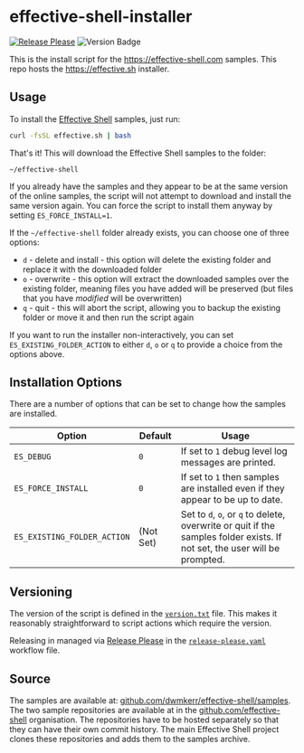 # effective-shell-installer

[![Release Please](https://github.com/dwmkerr/effective-shell-installer/actions/workflows/release-please.yaml/badge.svg)](https://github.com/dwmkerr/effective-shell-installer/actions/workflows/release-please.yaml) ![Version Badge](https://img.shields.io/github/v/tag/dwmkerr/effective-shell-installer?label=Version) 

This is the install script for the https://effective-shell.com samples. This repo hosts the https://effective.sh installer.

## Usage

To install the [Effective Shell](https://effective-shell.com) samples, just run:

```bash
curl -fsSL effective.sh | bash
```

That's it! This will download the Effective Shell samples to the folder:

```
~/effective-shell
```

If you already have the samples and they appear to be at the same version of the online samples, the script will not attempt to download and install the same version again. You can force the script to install them anyway by setting `ES_FORCE_INSTALL=1`.

If the `~/effective-shell` folder already exists, you can choose one of three options:

- `d` - delete and install - this option will delete the existing folder and replace it with the downloaded folder
- `o` - overwrite - this option will extract the downloaded samples over the existing folder, meaning files you have added will be preserved (but files that you have _modified_ will be overwritten)
- `q` - quit - this will abort the script, allowing you to backup the existing folder or move it and then run the script again

If you want to run the installer non-interactively, you can set `ES_EXISTING_FOLDER_ACTION` to either `d`, `o` or `q` to provide a choice from the options above.

## Installation Options

There are a number of options that can be set to change how the samples are installed.

| Option                      | Default   | Usage                                                                                                                   |
|-----------------------------|-----------|-------------------------------------------------------------------------------------------------------------------------|
| `ES_DEBUG`                  | `0`       | If set to `1` debug level log messages are printed.                                                                     |
| `ES_FORCE_INSTALL`          | `0`       | If set to `1` then samples are installed even if they appear to be up to date.                                          |
| `ES_EXISTING_FOLDER_ACTION` | (Not Set) | Set to `d`, `o`, or `q` to delete, overwrite or quit if the samples folder exists. If not set, the user will be prompted. |

## Versioning

The version of the script is defined in the [`version.txt`](./version.txt) file. This makes it reasonably straightforward to script actions which require the version.

Releasing in managed via [Release Please](https://github.com/googleapis/release-please) in the [`release-please.yaml`](./.github/workflows/release-please.yaml) workflow file.

## Source

The samples are available at: [github.com/dwmkerr/effective-shell/samples](https://github.com/effective-shell). The two sample repositories are available at in the [github.com/effective-shell](https://github.com/effective-shell) organisation. The repositories have to be hosted separately so that they can have their own commit history. The main Effective Shell project clones these repositories and adds them to the samples archive.

